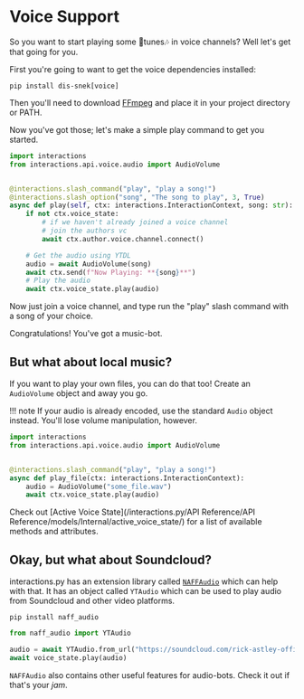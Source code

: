 # Voice Support

So you want to start playing some 🎵tunes🎶 in voice channels? Well let's get that going for you.

First you're going to want to get the voice dependencies installed:
```
pip install dis-snek[voice]
```

Then you'll need to download [FFmpeg](https://ffmpeg.org) and place it in your project directory or PATH.

Now you've got those; let's make a simple play command to get you started.

```python
import interactions
from interactions.api.voice.audio import AudioVolume


@interactions.slash_command("play", "play a song!")
@interactions.slash_option("song", "The song to play", 3, True)
async def play(self, ctx: interactions.InteractionContext, song: str):
    if not ctx.voice_state:
        # if we haven't already joined a voice channel
        # join the authors vc
        await ctx.author.voice.channel.connect()

    # Get the audio using YTDL
    audio = await AudioVolume(song)
    await ctx.send(f"Now Playing: **{song}**")
    # Play the audio
    await ctx.voice_state.play(audio)
```

Now just join a voice channel, and type run the "play" slash command with a song of your choice.

Congratulations! You've got a music-bot.

## But what about local music?

If you want to play your own files, you can do that too! Create an `AudioVolume` object and away you go.

!!! note
    If your audio is already encoded, use the standard `Audio` object instead. You'll lose volume manipulation, however.

```python
import interactions
from interactions.api.voice.audio import AudioVolume


@interactions.slash_command("play", "play a song!")
async def play_file(ctx: interactions.InteractionContext):
    audio = AudioVolume("some_file.wav")
    await ctx.voice_state.play(audio)
```

Check out [Active Voice State](/interactions.py/API Reference/API Reference/models/Internal/active_voice_state/) for a list of available methods and attributes.

## Okay, but what about Soundcloud?

interactions.py has an extension library called [`NAFFAudio`](https://github.com/NAFTeam/NAFF-Audio) which can help with that.
It has an object called `YTAudio` which can be used to play audio from Soundcloud and other video platforms.

```
pip install naff_audio
```

```python
from naff_audio import YTAudio

audio = await YTAudio.from_url("https://soundcloud.com/rick-astley-official/never-gonna-give-you-up-4")
await voice_state.play(audio)
```

`NAFFAudio` also contains other useful features for audio-bots. Check it out if that's your *jam*.
